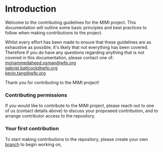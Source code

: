 # Introduction

Welcome to the contributing guidelines for the MIMI project. This documentation will outline some basic principles and best practices to follow when making contributions to the project. 

Whilst every effort has been made to ensure that these guidelines are as exhaustive as possible, it's likely that not everything has been covered. Therefore if you do have any questions regarding anything that is not covered in this documentation, please contact one of: <br>
[mohammedaheed.osman@wfp.org](mohammedaheed.osman@wfp.org) <br>
[gabriel.battcock@wfp.org](gabriel.battcock@wfp.org) <br>
[kevin.tang@wfp.org](keving.tang@wfp.org) <br>

Thank you for contributing to the MIMI project!

### Contributing permissions

If you would like to contribute to the MIMI project, please reach out to one of us (contact details above) to discuss your proposeed contribution, and to arrange contributor access to the repository.

### Your first contribution

To start making contributions to the repository, please create your own [branch](https://docs.github.com/en/pull-requests/collaborating-with-pull-requests/proposing-changes-to-your-work-with-pull-requests/about-branches) to begin working on, 
